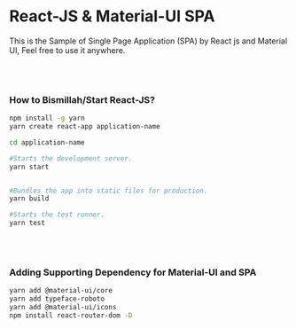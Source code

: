 # React-JS & Material-UI SPA
This is the Sample of Single Page Application (SPA) by React js and Material UI, Feel free to use it anywhere.

<br><br>
### How to Bismillah/Start React-JS?

```bash
npm install -g yarn
yarn create react-app application-name

cd application-name

#Starts the development server.
yarn start


#Bundles the app into static files for production.
yarn build

#Starts the test runner.
yarn test
```

<br><br>
### Adding Supporting Dependency for Material-UI and SPA

```bash
yarn add @material-ui/core
yarn add typeface-roboto
yarn add @material-ui/icons
npm install react-router-dom -D
```
